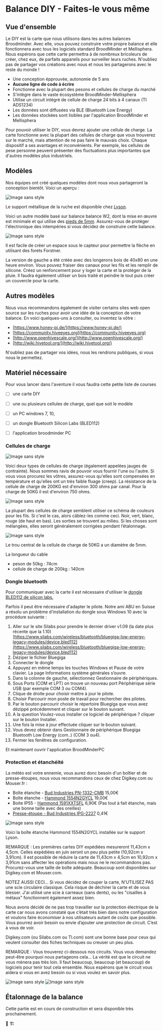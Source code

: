 # Balance DIY - Faites-le vous même

## Vue d'ensemble

Le DIY est la carte que nous utilisons dans les autres balances Broodminder. Avec elle, vous pouvez construire votre propre balance et elle fonctionnera avec tous les logiciels standard BroodMinder et Mellisphera. Nous espérons que cette carte permettra à de nombreux bricoleurs de créer, chez eux, de parfaits appareils pour surveiller leurs ruches. N'oubliez pas de partager vos créations avec nous et nous les partagerons avec le reste du monde !

- Une conception épprouvée, autonomie de 5 ans
- **Aucune ligne de code à écrire**
- Fonctionne avec la plupart des pesons et cellules de charge du marché
- S'intègre dans le vaste écosystème BroodMinder-Mellisphera
- Utilise un circuit intégré de cellule de charge 24 bits à 4 canaux (TI ADS1234)
- Les données sont diffusées via BLE (Bluetooth Low Energy)
- Les données stockées sont lisibles par l'application BroodMinder et Mellisphera

Pour pouvoir utiliser le DIY, vous devrez ajouter une cellule de charge. 
La carte fonctionne avec la plupart des cellules de charge que vous trouverez sur le marché, mais attention de ne pas faire le mauvais choix. Chaque dispositif a ses avantages et inconvénients. Par exemple, les cellules de pese personne peuvent présenter des fluctuations plus importantes que d'autres modèles plus industriels. 


## Modèles

Nos équipes ont créé quelques modèles dont nous vous partageront la conception bientôt.
Voici un aperçu : 

![Image sans style](./images/diy/theo_scale.png)

Le support métallique de la ruche est disponible chez [Lyson](http://lyson.eu/home/3254-bee-hive-stand-zinc-set-2-pcs-5903661513191.html?search_query=hive+stand&results=303).

Voici un autre modèle basé sur balance balance W2, dont la mise en œuvre est minimale et qui utilise des [pieds de 5mm](https://www.amazon.fr/poignet-Cheville-Machines-broche-filet%C3%A9e/dp/B01NAPROVJ/ref=sr_1_6?__mk_fr_FR=%C3%85M%C3%85%C5%BD%C3%95%C3%91&dchild=1&keywords=Pieds+nivellement+M5&qid=1616082834&sr=8-6). Assurez-vous de protéger l'électronique des intempéries si vous décidez de construire cette balance.

![Image sans style](./images/diy/rich_scale.png)

Il est facile de créer un espace sous le capteur pour permettre la flèche en utilisant des forets Forstner.

La version de gauche a été créée avec des longerons bois de 40x80 en une heure environ. Vous pouvez fraiser des canaux pour les fils et les remplir de silicone. Créez un renfoncement pour y loger la carte et la protéger de la pluie. Il faudra également utiliser un bois traité et peindre le tout puis créer un couvercle pour la carte. 

## Autres modèles
Nous vous recommandons également de visiter certains sites web open source sur les ruches pour avoir une idée de la conception de votre balance. 
En voici quelques-uns à consulter, ou inventez la vôtre : 

- [https://www.honey-pi.de/](https://www.honey-pi.de/)
- [https://community.hiveeyes.org](https://community.hiveeyes.org)
- [http://www.openhivescale.org/](http://www.openhivescale.org/)
- [http://wiki.hivetool.org/](http://wiki.hivetool.org/)

N'oubliez pas de partager vos idées, nous les rendrons publiques, si vous nous le permettez. 

## Matériel nécessaire
Pour vous lancer dans l'aventure il vous faudra cette petite liste de courses
- [ ] une carte DIY
- [ ] une ou plusieurs cellules de charge, quel que soit le modèle
- [ ] un PC windows 7, 10,  
- [ ] un dongle Bluetooth Silicon Labs (BLED112)
- [ ] l'application broodminder PC





### Cellules de charge 

![Image sans style](./images/diy/cellule.png)

Voici deux types de cellules de charge (également appelées jauges de contrainte). Nous sommes ravis de pouvoir vous fournir l'une ou l'autre. Si vous vous procurez les vôtres, assurez-vous qu'elles sont compensées en température et qu'elles ont un très faible fluage (creep). La résistance de la cellule de charge de 200KG est d'environ 300 ohms par canal. Pour la charge de 50KG il est d'environ 750 ohms.

![Image sans style](./images/diy/fil1.png)

La plupart des cellules de charge semblent utiliser ce schéma de couleurs pour les fils. Si c'est le cas, alors câblez-les comme ceci.
Noir, vert, blanc, rouge (de haut en bas).
Les sorties se trouvent au milieu. Si les choses sont mélangées, elles seront généralement corrigées pendant l’étalonnage. 

![Image sans style](./images/diy/schema_cellule.png)

Le trou central de la cellule de charge de 50KG a un diamètre de 5mm.

La longueur du cable 
- peson de 50kg : 74cm 
- cellule de charge de 200kg : 140cm

### Dongle bluetooth
Pour communiquer avec la carte il est nécessaire d'utiliser le [dongle BLED112 de silicon labs.](https://www.silabs.com/wireless/bluetooth/bluegiga-low-energy-legacy-modules/device.bled112)




Parfois il peut être nécessaire d'adapter le pilote. Notre ami ABU en Suisse a résolu un problème d’installation du dongle sous Windows 10 avec la procédure suivante :

1.   Aller sur le site Silabs pour prendre le dernier driver v1.09 (la date plus récente que la 1.10) [https://www.silabs.com/wireless/bluetooth/bluegiga-low-energy-legacy-modules/device.bled112](https://www.silabs.com/wireless/bluetooth/bluegiga-low-energy-legacy-modules/device.bled112)
2.   Déziper le fichier Bluegiga
3.   Connecter le dongle
4.   Appuyez en même temps les touches Windows   et Pause   de votre clavier. La page Informations système générales s’ouvre.
5.   Dans la colonne de gauche, sélectionnez Gestionnaire de périphériques.
6.   Sous Ports (COM et LPT) on trouve un nouveau port Périphérique série USB (par exemple COM 3 ou COM4).
7.   Clique de droite pour choisir mettre à jour le pilote.
8.   Choisir Parcourir mon poste de travail pour rechercher des pilotes.
9.   Par le bouton parcourir choisir le répertoire Bluegiga que vous avez dézippé précédemment et cliquer sur le bouton suivant.
10.  A la question Voulez-vous installer ce logiciel de périphérique ? cliquer sur le bouton Installer.
11.  Une fois la mise à jour effectuée cliquer sur le bouton suivant.
12.  Vous devez obtenir dans Gestionnaire de périphérique Bluegiga Bluetooth Low Energy (com..) (COM 3 ou4).
13.  Fermer les fenêtres de configuration.

Et maintenant ouvrir l'application BroodMinderPC

### Protection et étanchéité

La météo est votre ennemie, vous aurez donc besoin d'un boîtier et de presse-étoupes, nous vous recommandons ceux de chez Digikey.com ou Mouser.fr : 

- Boîte étanche - [Bud Industries PN-1332-CMB](https://www.budind.com/wp-content/uploads/2019/01/hbpn1332.pdf) 15,00€
- Boîte étanche - [Hammond 1554N2GYCL](http://www.hammondmfg.com/pdf/1554N.pdf) 19,00€ 
- Boite IP55 - [Hammond 1591XXTSFL](https://www.hammfg.com/files/parts/pdf/1591XXTSFLBK.pdf) 6,90€ (Pas tout à fait étanche, mais une bonne taille avec des oreilles)
- [Presse-étoupe - Bud Industries IPG-2227](https://www.digikey.fr/product-detail/en/bud-industries/IPG-2227/377-2183-ND/5291485) 0,41€

![Image sans style](./images/diy/boitier.png)

Voici la boîte étanche Hammond 1554N2GYCL installée sur le support Lyson.

REMARQUE : Les premières cartes DIY expédiées mesureront 11,43cm x 4,5cm. Celles expédiées en juin seront un peu plus petite (10,92cm x 3,91cm). Il est possible de réduire la carte de  11,43cm x 4,5cm en 10,92cm x 3,91cm sans affecter les opérations mais nous ne le recommandons pas. Procurez-vous une taille de boîte adéquate. Beaucoup sont disponibles sur Digikey.com et Mouser.com. 

NOTEZ AUSSI CECI... Si vous décidez de couper la carte, N'UTILISEZ PAS une scie circulaire classique. Cela risque de déchirer la carte et de vous blesser. J'ai utilisé une scie à carreaux (sans dents), ou les "cisailles à métaux" fonctionnent également assez bien.

Nous avons décidé de ne pas trop travailler sur la protection électrique de la carte car nous avons constaté que c’était très bien dans notre configuration et voulons faire économiser à nos utilisateurs autant de coûts que possible. Vous pourrez avoir besoin ou envie d’ajouter une protection de circuit. C’est à vous de voir. 

Digikey.com (ou Silabs.com ou TI.com) sont une bonne base pour ceux qui veulent consulter des fiches techniques ou creuser un peu plus. 

REMARQUE : Vous trouverez ci-dessous nos circuits. Vous vous demandez peut-être pourquoi nous partageons cela... La vérité est que le circuit ne vous mènera pas très loin. Il faut beaucoup, beaucoup (et beaucoup) de logiciels pour tenir tout cela ensemble.
Nous espérons que le circuit vous aidera si vous en avez besoin ou si vous voulez en savoir plus.

![Image sans style](./images/diy/carte1.png)
![Image sans style](./images/diy/carte_2.png)


## Étalonnage de la balance

Cette partie est en cours de construction et sera disponible très prochainement. 

🚧 🏗


